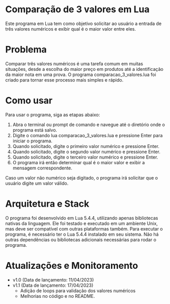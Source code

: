 # Comparação de 3 valores em Lua
Este programa em Lua tem como objetivo solicitar ao usuário a entrada de três valores numéricos e exibir qual é o maior valor entre eles.

# Problema
Comparar três valores numéricos é uma tarefa comum em muitas situações, desde a escolha do maior preço em produtos até a identificação da maior nota em uma prova. O programa comparacao_3_valores.lua foi criado para tornar esse processo mais simples e rápido.

# Como usar
Para usar o programa, siga as etapas abaixo:

1. Abra o terminal ou prompt de comando e navegue até o diretório onde o programa está salvo.
2. Digite o comando lua comparacao_3_valores.lua e pressione Enter para iniciar o programa.
3. Quando solicitado, digite o primeiro valor numérico e pressione Enter.
4. Quando solicitado, digite o segundo valor numérico e pressione Enter.
5. Quando solicitado, digite o terceiro valor numérico e pressione Enter.
6. O programa irá então determinar qual é o maior valor e exibir a mensagem correspondente.

Caso um valor não numérico seja digitado, o programa irá solicitar que o usuário digite um valor válido.

# Arquitetura e Stack
O programa foi desenvolvido em Lua 5.4.4, utilizando apenas bibliotecas nativas da linguagem. Ele foi testado e executado em um ambiente Unix, mas deve ser compatível com outras plataformas também. Para executar o programa, é necessário ter o Lua 5.4.4 instalado em seu sistema. Não há outras dependências ou bibliotecas adicionais necessárias para rodar o programa.

# Atualizações e Monitoramento
* v1.0 (Data de lançamento: 11/04/2023)
* v1.1 (Data de lançamento: 17/04/2023)
    * Adição de loops para validação dos valores numéricos
    * Melhorias no código e no README.
